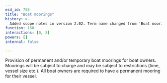 ```yaml
---
esd_id: 758
title: "Boat moorings"
history: >-
  Added scope notes in version 2.02. Term name changed from 'Boat moorings' to 'Boats - moorings' in version 3.00. Name changed to 'Boat mooringhs' in version 4.00.
function: 168
interactions: [0, 8]
powers: []
internal: false

---
```


Provision of permanent and/or temporary boat moorings for boat owners.  Moorings will be subject to charge and may be subject to restrictions (time, vessel size etc.).  All boat owners are required to have a permanent mooring for their vessel.

